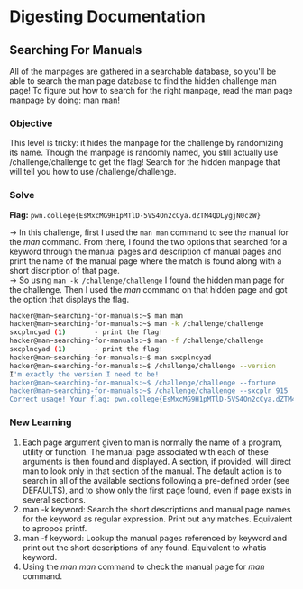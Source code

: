 # Digesting Documentation 

## Searching For Manuals
All of the manpages are gathered in a searchable database, so you'll be able to search the man page database to find the hidden challenge man page! To figure out how to search for the right manpage, read the man page manpage by doing: man man!

### Objective
This level is tricky: it hides the manpage for the challenge by randomizing its name. Though the manpage is randomly named, you still actually use /challenge/challenge to get the flag! Search for the hidden manpage that will tell you how to use /challenge/challenge.

### Solve
**Flag:** `pwn.college{EsMxcMG9H1pMTlD-5VS4On2cCya.dZTM4QDLygjN0czW}`

-> In this challenge, first I used the `man man` command to see the manual for the *man* command. From there, I found the two options that searched for a keyword through the manual pages and description of manual pages and print the name of the manual page where the match is found along with a short discription of that page.  
-> So using `man -k /challenge/challenge` I found the hidden man page for the challenge. Then I used the *man* command on that hidden page and got the option that displays the flag.

```bash
hacker@man~searching-for-manuals:~$ man man
hacker@man~searching-for-manuals:~$ man -k /challenge/challenge
sxcplncyad (1)       - print the flag!
hacker@man~searching-for-manuals:~$ man -f /challenge/challenge
sxcplncyad (1)       - print the flag!
hacker@man~searching-for-manuals:~$ man sxcplncyad
hacker@man~searching-for-manuals:~$ /challenge/challenge --version
I'm exactly the version I need to be!
hacker@man~searching-for-manuals:~$ /challenge/challenge --fortune 
hacker@man~searching-for-manuals:~$ /challenge/challenge --sxcpln 915
Correct usage! Your flag: pwn.college{EsMxcMG9H1pMTlD-5VS4On2cCya.dZTM4QDLygjN0czW}
```

### New Learning
1. Each page argument given to man is normally the name of a program, utility or function. The manual page associated with each of these arguments is then found and displayed. A section, if provided, will direct man to  look only in that section of the manual. The default action is to search in all of the available sections following a pre-defined order (see DEFAULTS), and to show only the first page found, even if page exists in several sections.  
2. man -k keyword: Search the short  descriptions  and manual page names for the keyword as regular expression.  Print out any matches. Equivalent to apropos printf.  
3. man -f keyword: Lookup the manual pages referenced by keyword and print out the short descriptions of any found. Equivalent to whatis keyword.  
4. Using the *man man* command to check the manual page for *man* command.